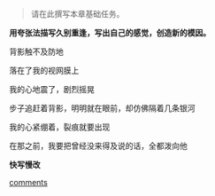 >请在此撰写本章基础任务。

**用夸张法描写久别重逢，写出自己的感觉，创造新的模因。**

背影触不及防地

落在了我的视网膜上

我的心地震了，剧烈摇晃

步子追赶着背影，明明就在眼前，却仿佛隔着几条银河

我的心紧绷着，裂痕就要出现

在那之前，我要把曾经没来得及说的话，全都泼向他

**快写慢改**

[comments](https://github.com/wkeiss/Writer005/commit/68657357c517a102c9b10514dca0fa5543c37dcd)
